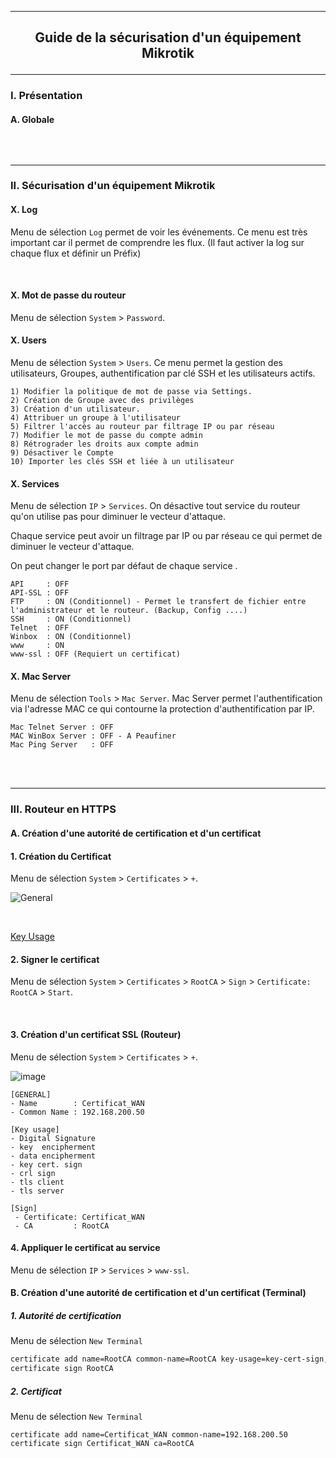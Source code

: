 ---------------------------------------------------------------------------------------------------------------------------------------------------------------------------------------------------
## <p align='center'> Guide de la sécurisation d'un équipement Mikrotik </p>

---------------------------------------------------------------------------------------------------------------------------------------------------------------------------------------------------
### I. Présentation
#### A. Globale
```
```

<br />

---------------------------------------------------------------------------------------------------------------------------------------------------------------------------------------------------
### II. Sécurisation d'un équipement Mikrotik
#### X. Log
Menu de sélection `Log` permet de voir les événements. Ce menu est très important car il permet de comprendre les flux. (Il faut activer la log sur chaque flux et définir un Préfix) 

<br />

#### X. Mot de passe du routeur
Menu de sélection `System` > `Password`.

#### X. Users
Menu de sélection `System` > `Users`. Ce menu permet la gestion des utilisateurs, Groupes, authentification par clé SSH et les utilisateurs actifs.
```
1) Modifier la politique de mot de passe via Settings.
2) Création de Groupe avec des privilèges
3) Création d'un utilisateur.
4) Attribuer un groupe à l'utilisateur
5) Filtrer l'accès au routeur par filtrage IP ou par réseau
7) Modifier le mot de passe du compte admin
8) Rétrograder les droits aux compte admin
9) Désactiver le Compte
10) Importer les clés SSH et liée à un utilisateur
```


#### X. Services
Menu de sélection `IP` > `Services`. On désactive tout service du routeur qu'on utilise pas pour diminuer le vecteur d'attaque.

Chaque service peut avoir un filtrage par IP ou par réseau ce qui permet de diminuer le vecteur d'attaque.

On peut changer le port par défaut de chaque service .
```
API     : OFF
API-SSL : OFF
FTP     : ON (Conditionnel) - Permet le transfert de fichier entre l'administrateur et le routeur. (Backup, Config ....)
SSH     : ON (Conditionnel)
Telnet  : OFF
Winbox  : ON (Conditionnel)
www     : ON
www-ssl : OFF (Requiert un certificat)
```


#### X. Mac Server
Menu de sélection `Tools` > `Mac Server`. Mac Server permet l'authentification via l'adresse MAC ce qui contourne la protection d'authentification par IP.
```
Mac Telnet Server : OFF
MAC WinBox Server : OFF - A Peaufiner
Mac Ping Server   : OFF
```

<br />
<br />

---------------------------------------------------------------------------------------------------------------------------------------------------------------------------------------------------
### III. Routeur en HTTPS
#### A. Création d'une autorité de certification et d'un certificat
#### 1. Création du Certificat
Menu de sélection `System` > `Certificates` > `+`.

![General](https://github.com/Drthrax74/Mikrotik/assets/35907/cdc8aaaf-f348-423e-bb96-1a51fbff21ed)

<br />

[Key Usage](https://github.com/Drthrax74/Mikrotik/assets/35907/84ea686b-b8a1-4919-8a56-3c59eb22b2ae)


#### 2. Signer le certificat
Menu de sélection `System` > `Certificates` > `RootCA` > `Sign` > `Certificate: RootCA` > `Start`.



<br />

#### 3. Création d'un certificat SSL (Routeur)
Menu de sélection `System` > `Certificates` > `+`.



![image](https://github.com/Drthrax74/Mikrotik/assets/35907/0d8f74ae-39ab-4b91-856f-bbe9146020d2)


```
[GENERAL]
- Name        : Certificat_WAN
- Common Name : 192.168.200.50

[Key usage]
- Digital Signature
- key  encipherment
- data encipherment
- key cert. sign
- crl sign
- tls client
- tls server

[Sign]
 - Certificate: Certificat_WAN
 - CA         : RootCA
```

#### 4. Appliquer le certificat au service
Menu de sélection `IP` > `Services` > `www-ssl`.




#### B. Création d'une autorité de certification et d'un certificat (Terminal)
##### 1. Autorité de certification
Menu de sélection `New Terminal`
```bash
certificate add name=RootCA common-name=RootCA key-usage=key-cert-sign,crl-sign
certificate sign RootCA
```
##### 2. Certificat
Menu de sélection `New Terminal`
```
certificate add name=Certificat_WAN common-name=192.168.200.50
certificate sign Certificat_WAN ca=RootCA
```

<br />
<br />

